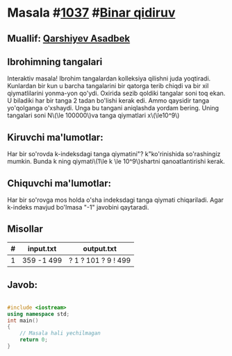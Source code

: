 
<h1>Masala #<a href="https://robocontest.uz/tasks/1037">1037</a> #<a href="https://robocontest.uz/tasks?category=6">Binar qidiruv</a></h1>
<h2> Muallif: <a href="https://robocontest.uz/profile/asadbek">Qarshiyev Asadbek</a></h2>
<h2>Ibrohimning tangalari</h2>
<p>Interaktiv masala!
Ibrohim tangalardan kolleksiya qilishni juda yoqtiradi. Kunlardan bir kun u barcha tangalarini bir qatorga terib chiqdi va bir xil qiymatlilarini yonma-yon qo'ydi. Oxirida sezib qoldiki tangalar soni toq ekan. U biladiki har bir tanga 2 tadan bo'lishi kerak edi. Ammo qaysidir tanga yo'qolganga o'xshaydi. Unga bu tangani aniqlashda yordam bering. Uning tangalari soni N\(\le 100000\)va tanga qiymatlari x\(\le10^9\)</p>
<h2>Kiruvchi ma'lumotlar:</h2>
<p>Har bir so'rovda k-indeksdagi tanga qiymatini"? k"ko'rinishida so'rashingiz mumkin. Bunda k ning qiymati\(1\le k \le 10^9\)shartni qanoatlantirishi kerak.</p>
<h2>Chiquvchi ma'lumotlar:</h2>
<p>Har bir so'rovga mos holda o'sha indeksdagi tanga qiymati chiqariladi. Agar k-indeks mavjud bo'lmasa "-1" javobini qaytaradi.</p>
<h2>Misollar</h2>
<table>
    <thead>
        <tr>
            <th>#</th>
            <th>input.txt</th>
            <th>output.txt</th>
        </tr>
    </thead>
    <tbody>
            <tr>
                <td>1</td>
                <td>359
-1
499</td>
                <td>? 1
? 101
? 9
! 499</td>
            </tr>
    </tbody>
    </table>
    
<h2>Javob:</h2>

######
```cpp
#include <iostream>
using namespace std;
int main()
{
    // Masala hali yechilmagan
    return 0;
}
```
